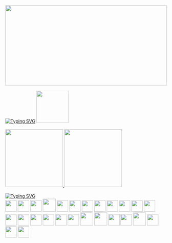 <div>
  <img src="welcometomyprofile.gif" height="250px" width="100%"/>
</div>
<br />
<div>
  <a href="https://git.io/typing-svg"><img src="https://readme-typing-svg.demolab.com?font=Fira+Code&weight=700&size=24&pause=1000&color=7300F9&width=700&lines=Hi%2C+I'm+a+full-stack+developer+and+programmer!" alt="Typing SVG" /></a>
  <img src="Animação.gif" height="100px" width="auto" />
</div>
<br />
<div>
  <a href="https://github.com/YanzinhoCaue">
  <img height="180em" src="https://github-readme-stats.vercel.app/api?username=YanzinhoCaue&show_icons=true&theme=midnight-purple&include_all_commits=true&count_private=true"/>
  <img height="180em" src="https://github-readme-stats.vercel.app/api/top-langs/?username=YanzinhoCaue&layout=compact&langs_count=6&theme=midnight-purple"/>
</div>
<br />
<div>
  <a href="https://git.io/typing-svg"><img src="https://readme-typing-svg.demolab.com?font=Fira+Code&weight=700&size=24&pause=1000&color=7300F9&width=435&lines=My+skills" alt="Typing SVG" /></a>
</div>
<div>
  <img height="35px" src="https://cdn.jsdelivr.net/gh/devicons/devicon/icons/react/react-original.svg" />
  <img height="35px" src="https://cdn.jsdelivr.net/gh/devicons/devicon/icons/angularjs/angularjs-original.svg" />
  <img height="35px" src="https://cdn.jsdelivr.net/gh/devicons/devicon/icons/vuejs/vuejs-original.svg" />
  <img height="40px" src="https://cdn.jsdelivr.net/gh/devicons/devicon/icons/php/php-original.svg" />
  <img height="35px" src="https://cdn.jsdelivr.net/gh/devicons/devicon/icons/nodejs/nodejs-original.svg" />
  <img height="35px" src="https://cdn.jsdelivr.net/gh/devicons/devicon/icons/nextjs/nextjs-original.svg" />
  <img height="35px" src="https://cdn.jsdelivr.net/gh/devicons/devicon/icons/redux/redux-original.svg" />
  <img height="35px" src="https://cdn.jsdelivr.net/gh/devicons/devicon/icons/jquery/jquery-original.svg" />
  <img height="35px" src="https://cdn.jsdelivr.net/gh/devicons/devicon/icons/electron/electron-original.svg" />
  <img height="35px" src="https://cdn.jsdelivr.net/gh/devicons/devicon/icons/tailwindcss/tailwindcss-plain.svg" />
  <img height="35px" src="https://cdn.jsdelivr.net/gh/devicons/devicon/icons/sass/sass-original.svg" />
  <img height="35px" src="https://cdn.jsdelivr.net/gh/devicons/devicon/icons/bootstrap/bootstrap-original.svg" />
  <img height="35px" src="https://cdn.jsdelivr.net/gh/devicons/devicon/icons/bulma/bulma-plain.svg" /> 
  <img height="35px" src="https://cdn.jsdelivr.net/gh/devicons/devicon/icons/javascript/javascript-plain.svg" />
  <img height="35px" src="https://cdn.jsdelivr.net/gh/devicons/devicon/icons/typescript/typescript-plain.svg" />
  <img height="35px" src="https://cdn.jsdelivr.net/gh/devicons/devicon/icons/css3/css3-original.svg" />
  <img height="35px" src="https://cdn.jsdelivr.net/gh/devicons/devicon/icons/html5/html5-original.svg" />
  <img height="35px" src="https://cdn.jsdelivr.net/gh/devicons/devicon/icons/rails/rails-plain.svg" />
  <img height="40px" src="https://cdn.jsdelivr.net/gh/devicons/devicon/icons/docker/docker-original.svg" /> 
  <img height="40px" src="https://cdn.jsdelivr.net/gh/devicons/devicon/icons/mysql/mysql-original-wordmark.svg" />
  <img height="35px" src="https://cdn.jsdelivr.net/gh/devicons/devicon/icons/firebase/firebase-plain.svg" />
  <img height="35px" src="https://cdn.jsdelivr.net/gh/devicons/devicon/icons/git/git-original.svg" />
  <img height="40px" src="https://cdn.jsdelivr.net/gh/devicons/devicon/icons/npm/npm-original-wordmark.svg" />
  <img height="35px" src="https://cdn.jsdelivr.net/gh/devicons/devicon/icons/yarn/yarn-original.svg" />
  <img height="35px" src="https://cdn.jsdelivr.net/gh/devicons/devicon/icons/photoshop/photoshop-plain.svg" />
  <img height="35px" src="https://cdn.jsdelivr.net/gh/devicons/devicon/icons/figma/figma-original.svg" />
</div>

